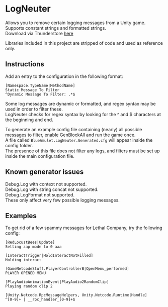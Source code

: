 # LogNeuter
Allows you to remove certain logging messages from a Unity game.  
Supports constant strings and formatted strings.  
Download via Thunderstore [here](https://thunderstore.io/c/lethal-company/p/BlueAmulet/LogNeuter/)

Libraries included in this project are stripped of code and used as reference only.

## Instructions
Add an entry to the configuration in the following format:  
```
[Namespace.TypeName|MethodName]
Static Message To Filter
^Dynamic Message To Filter: .*$
```

Some log messages are dynamic or formatted, and regex syntax may be used in order to filter these.  
LogNeuter checks for regex syntax by looking for the ^ and $ characters at the beginning and end.

To generate an example config file containing (nearly) all possible messages to filter, enable GenBlockAll and run the game once.  
A file called `BlueAmulet.LogNeuter.Generated.cfg` will appear inside the config folder.  
The presence of this file does not filter any logs, and filters must be set up inside the main configuration file.

## Known generator issues
Debug.Log with context not supported.  
Debug.Log with string concat not supported.  
Debug.LogFormat not supported.  
These only affect very few possible logging messages.

## Examples
To get rid of a few spammy messages for Lethal Company, try the following config:  
```
[RedLocustBees|Update]
Setting zap mode to 0 aaa

[InteractTrigger|HoldInteractNotFilled]
Holding interact

[GameNetcodeStuff.PlayerControllerB|OpenMenu_performed]
PLAYER OPENED MENU

[PlayAudioAnimationEvent|PlayAudio2RandomClip]
Playing random clip 2

[Unity.Netcode.RpcMessageHelpers, Unity.Netcode.Runtime|Handle]
^[0-9]+ | __rpc_handler_[0-9]+$
```
